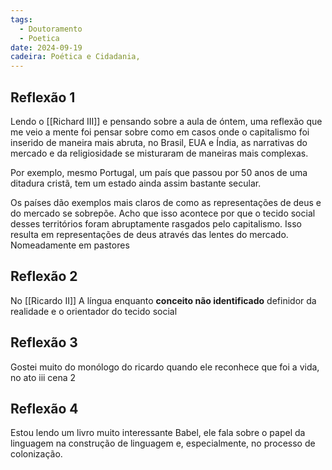 ```yaml
---
tags:
  - Doutoramento
  - Poetica
date: 2024-09-19
cadeira: Poética e Cidadania,
---
```

## Reflexão 1
Lendo o [[Richard III]] e pensando sobre a aula de óntem, uma reflexão que me veio a mente foi pensar sobre como em casos onde o capitalismo foi inserido de maneira mais abruta, no Brasil, EUA e Índia, as narrativas do mercado e da religiosidade se misturaram de maneiras mais complexas. 

Por exemplo, mesmo Portugal, um país que passou por 50 anos de uma ditadura cristã, tem um estado ainda assim bastante secular. 

Os países dão exemplos mais claros de como as representações de deus e do mercado se sobrepõe. Acho que isso acontece por que o tecido social desses territórios foram abruptamente rasgados pelo capitalismo. Isso resulta em representações de deus através das lentes do mercado. Nomeadamente em pastores

## Reflexão 2 
 No [[Ricardo II]] A língua enquanto **conceito não identificado** definidor da realidade e o orientador do tecido social


## Reflexão 3
Gostei muito do monólogo do ricardo quando ele reconhece que foi a vida, no ato iii cena 2

## Reflexão 4 
Estou lendo um livro muito interessante Babel, ele fala sobre o papel da linguagem na construção de linguagem e, especialmente, no processo de colonização.
